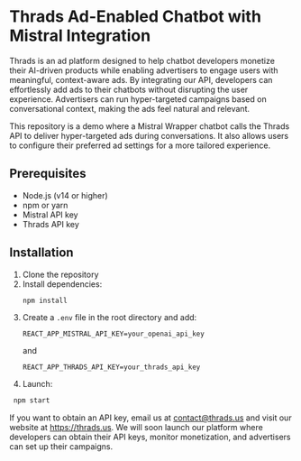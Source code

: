 # Thrads Ad-Enabled Chatbot with Mistral Integration

Thrads is an ad platform designed to help chatbot developers monetize their AI-driven products while enabling advertisers to engage users with meaningful, context-aware ads. By integrating our API, developers can effortlessly add ads to their chatbots without disrupting the user experience. Advertisers can run hyper-targeted campaigns based on conversational context, making the ads feel natural and relevant.

This repository is a demo where a Mistral Wrapper chatbot calls the Thrads API to deliver hyper-targeted ads during conversations. It also allows users to configure their preferred ad settings for a more tailored experience.

## Prerequisites

- Node.js (v14 or higher)
- npm or yarn
- Mistral API key 
- Thrads API key

## Installation

1. Clone the repository
2. Install dependencies:
   ```bash
   npm install
   ```
3. Create a `.env` file in the root directory and add:
   ```
   REACT_APP_MISTRAL_API_KEY=your_openai_api_key
   ```
   and
   ```
   REACT_APP_THRADS_API_KEY=your_thrads_api_key
   ```
4. Launch:
  ```bash
   npm start
   ```
If you want to obtain an API key, email us at contact@thrads.us and visit our website at https://thrads.us. We will soon launch our platform where developers can obtain their API keys, monitor monetization, and advertisers can set up their campaigns.
